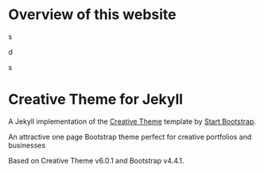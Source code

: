 # Overview of this website

s

d

s








# Creative Theme for Jekyll

A Jekyll implementation of the [Creative Theme](https://startbootstrap.com/themes/creative/) template by [Start Bootstrap](https://startbootstrap.com).

An attractive one page Bootstrap theme perfect for creative portfolios and businesses

Based on Creative Theme v6.0.1 and Bootstrap v4.4.1.
